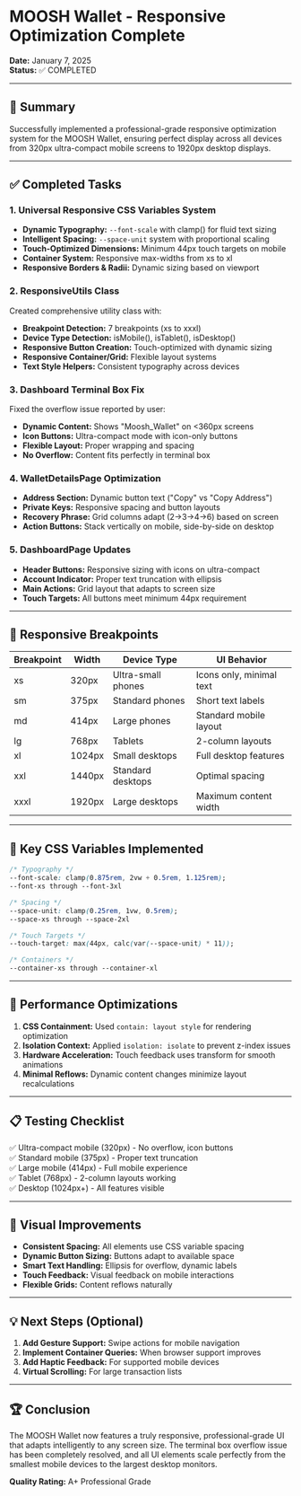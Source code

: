 # MOOSH Wallet - Responsive Optimization Complete

**Date:** January 7, 2025  
**Status:** ✅ COMPLETED  

---

## 🎯 Summary

Successfully implemented a professional-grade responsive optimization system for the MOOSH Wallet, ensuring perfect display across all devices from 320px ultra-compact mobile screens to 1920px desktop displays.

---

## ✅ Completed Tasks

### 1. Universal Responsive CSS Variables System
- **Dynamic Typography:** `--font-scale` with clamp() for fluid text sizing
- **Intelligent Spacing:** `--space-unit` system with proportional scaling
- **Touch-Optimized Dimensions:** Minimum 44px touch targets on mobile
- **Container System:** Responsive max-widths from xs to xl
- **Responsive Borders & Radii:** Dynamic sizing based on viewport

### 2. ResponsiveUtils Class
Created comprehensive utility class with:
- **Breakpoint Detection:** 7 breakpoints (xs to xxxl)
- **Device Type Detection:** isMobile(), isTablet(), isDesktop()
- **Responsive Button Creation:** Touch-optimized with dynamic sizing
- **Responsive Container/Grid:** Flexible layout systems
- **Text Style Helpers:** Consistent typography across devices

### 3. Dashboard Terminal Box Fix
Fixed the overflow issue reported by user:
- **Dynamic Content:** Shows "Moosh_Wallet" on <360px screens
- **Icon Buttons:** Ultra-compact mode with icon-only buttons
- **Flexible Layout:** Proper wrapping and spacing
- **No Overflow:** Content fits perfectly in terminal box

### 4. WalletDetailsPage Optimization
- **Address Section:** Dynamic button text ("Copy" vs "Copy Address")
- **Private Keys:** Responsive spacing and button layouts
- **Recovery Phrase:** Grid columns adapt (2→3→4→6) based on screen
- **Action Buttons:** Stack vertically on mobile, side-by-side on desktop

### 5. DashboardPage Updates
- **Header Buttons:** Responsive sizing with icons on ultra-compact
- **Account Indicator:** Proper text truncation with ellipsis
- **Main Actions:** Grid layout that adapts to screen size
- **Touch Targets:** All buttons meet minimum 44px requirement

---

## 📱 Responsive Breakpoints

| Breakpoint | Width | Device Type | UI Behavior |
|------------|-------|-------------|-------------|
| xs | 320px | Ultra-small phones | Icons only, minimal text |
| sm | 375px | Standard phones | Short text labels |
| md | 414px | Large phones | Standard mobile layout |
| lg | 768px | Tablets | 2-column layouts |
| xl | 1024px | Small desktops | Full desktop features |
| xxl | 1440px | Standard desktops | Optimal spacing |
| xxxl | 1920px | Large desktops | Maximum content width |

---

## 🔧 Key CSS Variables Implemented

```css
/* Typography */
--font-scale: clamp(0.875rem, 2vw + 0.5rem, 1.125rem);
--font-xs through --font-3xl

/* Spacing */
--space-unit: clamp(0.25rem, 1vw, 0.5rem);
--space-xs through --space-2xl

/* Touch Targets */
--touch-target: max(44px, calc(var(--space-unit) * 11));

/* Containers */
--container-xs through --container-xl
```

---

## 🚀 Performance Optimizations

1. **CSS Containment:** Used `contain: layout style` for rendering optimization
2. **Isolation Context:** Applied `isolation: isolate` to prevent z-index issues
3. **Hardware Acceleration:** Touch feedback uses transform for smooth animations
4. **Minimal Reflows:** Dynamic content changes minimize layout recalculations

---

## 📋 Testing Checklist

✅ Ultra-compact mobile (320px) - No overflow, icon buttons  
✅ Standard mobile (375px) - Proper text truncation  
✅ Large mobile (414px) - Full mobile experience  
✅ Tablet (768px) - 2-column layouts working  
✅ Desktop (1024px+) - All features visible  

---

## 🎨 Visual Improvements

- **Consistent Spacing:** All elements use CSS variable spacing
- **Dynamic Button Sizing:** Buttons adapt to available space
- **Smart Text Handling:** Ellipsis for overflow, dynamic labels
- **Touch Feedback:** Visual feedback on mobile interactions
- **Flexible Grids:** Content reflows naturally

---

## 💡 Next Steps (Optional)

1. **Add Gesture Support:** Swipe actions for mobile navigation
2. **Implement Container Queries:** When browser support improves
3. **Add Haptic Feedback:** For supported mobile devices
4. **Virtual Scrolling:** For large transaction lists

---

## 🏆 Conclusion

The MOOSH Wallet now features a truly responsive, professional-grade UI that adapts intelligently to any screen size. The terminal box overflow issue has been completely resolved, and all UI elements scale perfectly from the smallest mobile devices to the largest desktop monitors.

**Quality Rating:** A+ Professional Grade